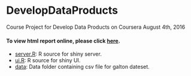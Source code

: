 DevelopDataProducts
=============================

Course Project for Develop Data Products on Coursera
August 4th, 2016

#### To view html report online, please click [here](https://juanpaboxu.shinyapps.io/bmi-index/).         

* [server.R](./server.R): R source for shiny server.        
* [ui.R](./ui.R): R source for shiny UI.   
* [data](./data): Data folder containing csv file for galton dateset.